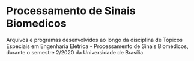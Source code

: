 # Processamento de Sinais Biomedicos
Arquivos e programas desenvolvidos ao longo da disciplina de Tópicos Especiais em Engenharia Elétrica - Processamento de Sinais Biomédicos, durante o semestre 2/2020 da Universidade de Brasília.
